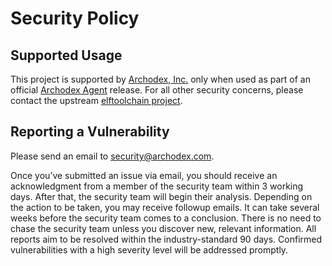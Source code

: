 # Security Policy

## Supported Usage

This project is supported by [Archodex, Inc.](https://archodex.com) only when used as part of an official [Archodex Agent](https://github.com/Archodex/archodex-agent) release. For all other security concerns, please contact the upstream [elftoolchain project](https://sourceforge.net/projects/elftoolchain/).

## Reporting a Vulnerability

Please send an email to security@archodex.com.

Once you’ve submitted an issue via email, you should receive an acknowledgment from a member of the security team within 3 working days. After that, the security team will begin their analysis. Depending on the action to be taken, you may receive followup emails. It can take several weeks before the security team comes to a conclusion. There is no need to chase the security team unless you discover new, relevant information. All reports aim to be resolved within the industry-standard 90 days. Confirmed vulnerabilities with a high severity level will be addressed promptly.
